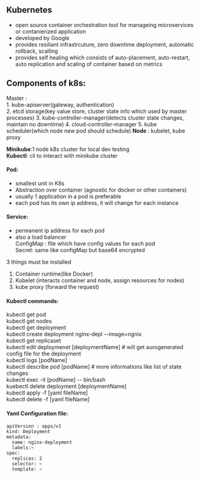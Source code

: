 ## Kubernetes
- open source container orchestration tool for manageing microservices or contanierized application     
- developed by Google    
- provides resiliant infrastrcuture, zero downtime deployment, automatic rollback, scalling  
- provides self healing which consists of auto-placement, auto-restart, auto replication and scaling of container based on metrics       

## Components of k8s:
Master :  
          1. kube-apiserver(gateway, authentication)  
          2. etcd storage(key value store, cluster state info which used by master processes)
          3. kube-controller-manager(detects cluster state changes, maintain no downtime)
          4. cloud-controller-manager
          5. kube scheduler(which node new pod should schedule)
**Node** : kubelet, kube proxy

**Minikube**:1 node k8s cluster for local dev testing    
**Kubectl**: cli to interact with minikube cluster  

#### Pod:  
- smallest unit in K8s  
- Abstraction over container (agnostic for docker or other containers)  
- usually 1 application in a pod is preferable  
- each pod has its own ip address, it will change for each instance  

#### Service:  
- permanent ip address for each pod  
- also a load balancer  
ConfigMap : file which have config values for each pod  
Secret: same like configMap but base64 encrypted  

3 things must be installed
1. Container runtime(like Docker)  
2. Kubelet (interacts container and node, assign resources for nodes)    
3. kube proxy (forward the request) 


#### Kubectl commands:  
kubectl get pod  
kubectl get nodes  
kubectl get deployment   
kubectl create deployment nginx-depl --image=ngnix  
kubectl get replicaset  
kubectl edit deploymenet [deploymentName]     # will get aurogenerated config file for the deployment  
kubectl logs [podName]   
kubectl describe pod [podName]  # more informations like list of state changes  
kubectl exec -it [podName] -- bin/bash  
kuebectl delete deployment [deploymentName]  
kubectl apply -f [yaml fileName]  
kubectl delete -f [yaml fileName]  


#### Yaml Configuration file:  
```
apiVersion : apps/v1
kind: Deployment  
metadata:
  name: nginx-deployment  
  labels:~
spec:
  replicas: 2
  selector: ~
  template: ~  
```  
